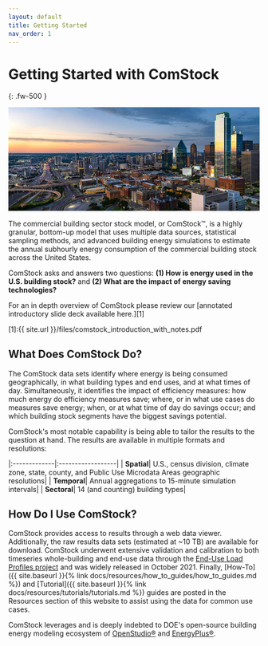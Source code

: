 ```yaml
---
layout: default
title: Getting Started
nav_order: 1
---
```


# Getting Started with ComStock
{: .fw-500 }

![comstock_workflow](/assets/images/city-skyline-istock-1155981768.jpg)

The commercial building sector stock model, or ComStock™, is a highly granular, bottom-up model that uses multiple data sources, statistical sampling methods, and advanced building energy simulations to estimate the annual subhourly energy consumption of the commercial building stock across the United States.

ComStock asks and answers two questions: **(1) How is energy used in the U.S. building stock?** and **(2) What are the impact of energy saving technologies?** 

For an in depth overview of ComStock please review our [annotated introductory slide deck available here.][1]

[1]:{{ site.url }}/files/comstock_introduction_with_notes.pdf

## What Does ComStock Do?

The ComStock data sets identify where energy is being consumed geographically, in what building types and end uses, and at what times of day. Simultaneously, it identifies the impact of efficiency measures: how much energy do efficiency measures save; where, or in what use cases do measures save energy; when, or at what time of day do savings occur; and which building stock segments have the biggest savings potential.

ComStock's most notable capability is being able to tailor the results to the question at hand. The results are available in multiple formats and resolutions:

|:-------------|:------------------|
| **Spatial**| U.S., census division, climate zone, state, county, and Public Use Microdata Areas geographic resolutions|
| **Temporal**| Annual aggregations to 15-minute simulation intervals|
| **Sectoral**| 14 (and counting) building types|

## How Do I Use ComStock?

ComStock provides access to results through a web data viewer. Additionally, the raw results data sets (estimated at ~10 TB) are available for download. ComStock underwent extensive validation and calibration to both timeseries whole-building and end-use data through the [End-Use Load Profiles project](https://www.nrel.gov/buildings/end-use-load-profiles.html) and was widely released in October 2021. Finally, [How-To]({{  site.baseurl  }}{% link docs/resources/how_to_guides/how_to_guides.md %}) and [Tutorial]({{  site.baseurl  }}{% link docs/resources/tutorials/tutorials.md %}) guides are posted in the Resources section of this website to assist using the data for common use cases.

ComStock leverages and is deeply indebted to DOE's open-source building energy modeling ecosystem of [OpenStudio®](https://openstudio.net/) and [EnergyPlus®](https://energyplus.net/).

